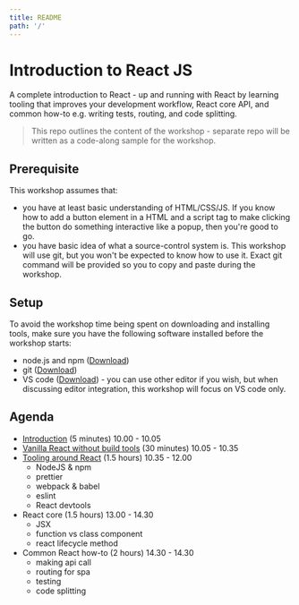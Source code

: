 ```yaml
---
title: README
path: '/'
---
```


# Introduction to React JS

A complete introduction to React - up and running with React by learning tooling that improves your development workflow, React core API, and common how-to e.g. writing tests, routing, and code splitting.

> This repo outlines the content of the workshop - separate repo will be written as a code-along sample for the workshop.

## Prerequisite

This workshop assumes that:

- you have at least basic understanding of HTML/CSS/JS. If you know how to add a button element in a HTML and a script tag to make clicking the button do something interactive like a popup, then you're good to go.
- you have basic idea of what a source-control system is. This workshop will use git, but you won't be expected to know how to use it. Exact git command will be provided so you to copy and paste during the workshop.

## Setup

To avoid the workshop time being spent on downloading and installing tools, make sure you have the following software installed before the workshop starts:

- node.js and npm ([Download](https://nodejs.org/en/download/))
- git ([Download](https://git-scm.com/downloads))
- VS code ([Download](https://code.visualstudio.com/Download)) - you can use other editor if you wish, but when discussing editor integration, this workshop will focus on VS code only.

## Agenda

- [Introduction](introduction/introduction.md) (5 minutes) 10.00 - 10.05
- [Vanilla React without build tools](vanilla-react/vanilla-react.md) (30 minutes) 10.05 - 10.35
- [Tooling around React](react-tooling/react-tooling.md) (1.5 hours) 10.35 - 12.00
  - NodeJS & npm
  - prettier
  - webpack & babel
  - eslint
  - React devtools
- React core (1.5 hours) 13.00 - 14.30
  - JSX
  - function vs class component
  - react lifecycle method
- Common React how-to (2 hours) 14.30 - 14.30
  - making api call
  - routing for spa
  - testing
  - code splitting
